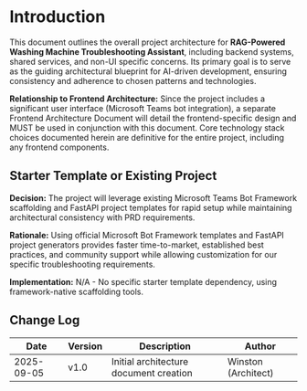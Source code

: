 # Introduction

This document outlines the overall project architecture for **RAG-Powered Washing Machine Troubleshooting Assistant**, including backend systems, shared services, and non-UI specific concerns. Its primary goal is to serve as the guiding architectural blueprint for AI-driven development, ensuring consistency and adherence to chosen patterns and technologies.

**Relationship to Frontend Architecture:**
Since the project includes a significant user interface (Microsoft Teams bot integration), a separate Frontend Architecture Document will detail the frontend-specific design and MUST be used in conjunction with this document. Core technology stack choices documented herein are definitive for the entire project, including any frontend components.

## Starter Template or Existing Project

**Decision:** The project will leverage existing Microsoft Teams Bot Framework scaffolding and FastAPI project templates for rapid setup while maintaining architectural consistency with PRD requirements.

**Rationale:** Using official Microsoft Bot Framework templates and FastAPI project generators provides faster time-to-market, established best practices, and community support while allowing customization for our specific troubleshooting requirements.

**Implementation:** N/A - No specific starter template dependency, using framework-native scaffolding tools.

## Change Log

| Date | Version | Description | Author |
|------|---------|-------------|---------|
| 2025-09-05 | v1.0 | Initial architecture document creation | Winston (Architect) |
